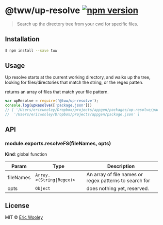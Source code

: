# @tww/up-resolve [![npm version](https://badge.fury.io/js/%40tww%2Fup-resolve.svg)](https://badge.fury.io/js/%40tww%2Fup-resolve)

> Search up the directory tree from your cwd for specific files.

## Installation

```sh
$ npm install --save tww
```

## Usage

Up resolve starts at the current working directory, and walks up the tree, looking for files/directories that match the string, or the regex patten. 

returns an array of files that match your file pattern.
```js
var upResolve = require('@tww/up-resolve');
console.log(upResolve(['package.json']))
// [ '/Users/ericwooley/Dropbox/projects/appgen/packages/up-resolve/package.json',
//  '/Users/ericwooley/Dropbox/projects/appgen/package.json' ]
```

## API
<a name="resolveFS"></a>

### module.exports.resolveFS(fileNames, opts)
**Kind**: global function

| Param | Type | Description |
| --- | --- | --- |
| fileNames | <code>Array.&lt;(String\|Regex)&gt;</code> | An array of file names or regex patterns to search for |
| opts | <code>Object</code> | does nothing yet, reserved. |


## License

MIT © [Eric Wooley](github.com/ericwooley)
